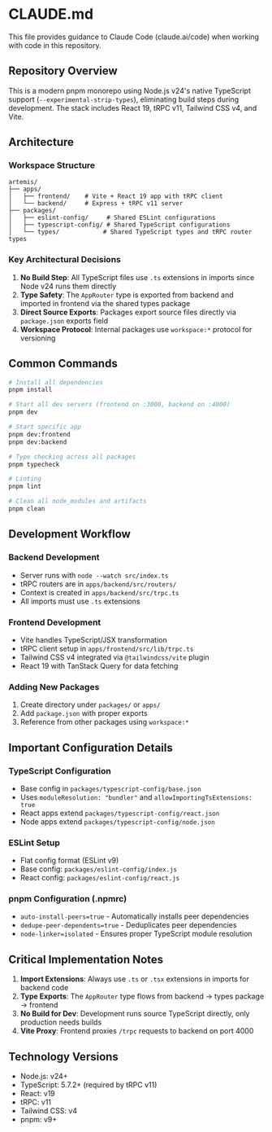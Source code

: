 # CLAUDE.md

This file provides guidance to Claude Code (claude.ai/code) when working with code in this repository.

## Repository Overview

This is a modern pnpm monorepo using Node.js v24's native TypeScript support (`--experimental-strip-types`), eliminating build steps during development. The stack includes React 19, tRPC v11, Tailwind CSS v4, and Vite.

## Architecture

### Workspace Structure

```
artemis/
├── apps/
│   ├── frontend/    # Vite + React 19 app with tRPC client
│   └── backend/     # Express + tRPC v11 server
├── packages/
│   ├── eslint-config/     # Shared ESLint configurations
│   ├── typescript-config/ # Shared TypeScript configurations
│   └── types/            # Shared TypeScript types and tRPC router types
```

### Key Architectural Decisions

1. **No Build Step**: All TypeScript files use `.ts` extensions in imports since Node v24 runs them directly
2. **Type Safety**: The `AppRouter` type is exported from backend and imported in frontend via the shared types package
3. **Direct Source Exports**: Packages export source files directly via `package.json` exports field
4. **Workspace Protocol**: Internal packages use `workspace:*` protocol for versioning

## Common Commands

```bash
# Install all dependencies
pnpm install

# Start all dev servers (frontend on :3000, backend on :4000)
pnpm dev

# Start specific app
pnpm dev:frontend
pnpm dev:backend

# Type checking across all packages
pnpm typecheck

# Linting
pnpm lint

# Clean all node_modules and artifacts
pnpm clean
```

## Development Workflow

### Backend Development

- Server runs with `node --watch src/index.ts`
- tRPC routers are in `apps/backend/src/routers/`
- Context is created in `apps/backend/src/trpc.ts`
- All imports must use `.ts` extensions

### Frontend Development

- Vite handles TypeScript/JSX transformation
- tRPC client setup in `apps/frontend/src/lib/trpc.ts`
- Tailwind CSS v4 integrated via `@tailwindcss/vite` plugin
- React 19 with TanStack Query for data fetching

### Adding New Packages

1. Create directory under `packages/` or `apps/`
2. Add `package.json` with proper exports
3. Reference from other packages using `workspace:*`

## Important Configuration Details

### TypeScript Configuration

- Base config in `packages/typescript-config/base.json`
- Uses `moduleResolution: "bundler"` and `allowImportingTsExtensions: true`
- React apps extend `packages/typescript-config/react.json`
- Node apps extend `packages/typescript-config/node.json`

### ESLint Setup

- Flat config format (ESLint v9)
- Base config: `packages/eslint-config/index.js`
- React config: `packages/eslint-config/react.js`

### pnpm Configuration (.npmrc)

- `auto-install-peers=true` - Automatically installs peer dependencies
- `dedupe-peer-dependents=true` - Deduplicates peer dependencies
- `node-linker=isolated` - Ensures proper TypeScript module resolution

## Critical Implementation Notes

1. **Import Extensions**: Always use `.ts` or `.tsx` extensions in imports for backend code
2. **Type Exports**: The `AppRouter` type flows from backend → types package → frontend
3. **No Build for Dev**: Development runs source TypeScript directly, only production needs builds
4. **Vite Proxy**: Frontend proxies `/trpc` requests to backend on port 4000

## Technology Versions

- Node.js: v24+
- TypeScript: 5.7.2+ (required by tRPC v11)
- React: v19
- tRPC: v11
- Tailwind CSS: v4
- pnpm: v9+

